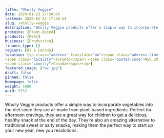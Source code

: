 ```yaml
---
title: "Wholly Veggie"
date: 2020-01-23 17:50:54
lastmod: 2020-01-23 17:50:54
slug: /wholly-veggie
description: "Wholly Veggie products offer a simple way to incorporate vegetables into the diet since they are all made from plant-based ingredients. Perfect for afternoon cravings, they are a great way for children to get a delicious, healthy snack at the end of the day. They’re also an amazing alternative to traditional sweet or salty snacks, making them the perfect way to start up your new year, new you resolutions."
proteins: [Plant-Based]
products: [Meat]
business: [Production]
finance_type: []
regions: [US & Canada]
location: [<p class="address" translate="no"><span class="address-line1">Portland Street</span><br>
<span class="locality">Toronto</span> <span class="postal-code">M5V 2M7</span><br>
<span class="country">Canada</span></p>]
featured_image: ["wv.jpg"]
draft: false
pinned: false
homepage: false
weight: 5000
uuid: 5752
---
```

<p>Wholly Veggie products offer a simple way to incorporate vegetables into the diet since they are all made from plant-based ingredients. Perfect for afternoon cravings, they are a great way for children to get a delicious, healthy snack at the end of the day. They’re also an amazing alternative to traditional sweet or salty snacks, making them the perfect way to start up your new year, new you resolutions.</p>
